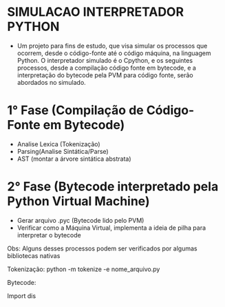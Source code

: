 # SIMULACAO INTERPRETADOR PYTHON

- Um projeto para fins de estudo, que visa simular os processos que ocorrem,
desde o código-fonte até o código máquina, na linguagem Python.
O interpretador simulado é o Cpython, e os seguintes processos, desde a compilação
código fonte em bytecode, e a interpretação do bytecode pela PVM para código fonte, serão
abordados no simulado.

# 1° Fase (Compilação de Código-Fonte em Bytecode)

- Analise Lexica (Tokenização)
- Parsing(Analise Sintática/Parse)
- AST (montar a árvore sintática abstrata) 

# 2° Fase (Bytecode interpretado pela Python Virtual Machine)
- Gerar arquivo .pyc (Bytecode lido pelo PVM)
- Verificar como a Máquina Virtual, implementa a ideia de pilha para interpretar o bytecode


Obs: Alguns desses processos podem ser verificados por algumas bibliotecas nativas

Tokenização:
python -m tokenize -e nome_arquivo.py

Bytecode:

Import dis
